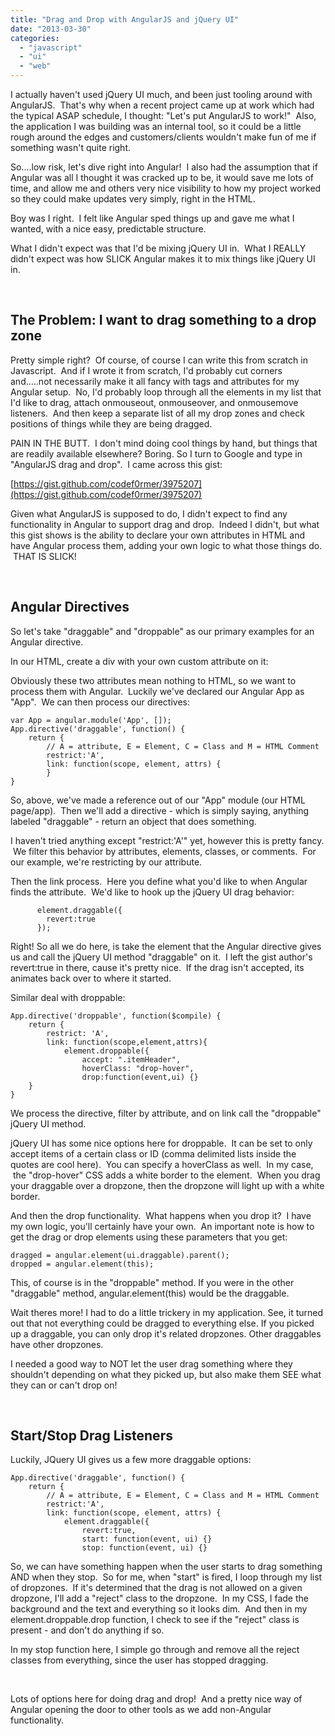 ```yaml
---
title: "Drag and Drop with AngularJS and jQuery UI"
date: "2013-03-30"
categories: 
  - "javascript"
  - "ui"
  - "web"
---
```


I actually haven't used jQuery UI much, and been just tooling around with AngularJS.  That's why when a recent project came up at work which had the typical ASAP schedule, I thought: "Let's put AngularJS to work!"  Also, the application I was building was an internal tool, so it could be a little rough around the edges and customers/clients wouldn't make fun of me if something wasn't quite right.

So....low risk, let's dive right into Angular!  I also had the assumption that if Angular was all I thought it was cracked up to be, it would save me lots of time, and allow me and others very nice visibility to how my project worked so they could make updates very simply, right in the HTML.

Boy was I right.  I felt like Angular sped things up and gave me what I wanted, with a nice easy, predictable structure.

What I didn't expect was that I'd be mixing jQuery UI in.  What I REALLY didn't expect was how SLICK Angular makes it to mix things like jQuery UI in.

 

## The Problem: I want to drag something to a drop zone

Pretty simple right?  Of course, of course I can write this from scratch in Javascript.  And if I wrote it from scratch, I'd probably cut corners and.....not necessarily make it all fancy with tags and attributes for my Angular setup.  No, I'd probably loop through all the elements in my list that I'd like to drag, attach onmouseout, onmouseover, and onmousemove listeners.  And then keep a separate list of all my drop zones and check positions of things while they are being dragged.

PAIN IN THE BUTT.  I don't mind doing cool things by hand, but things that are readily available elsewhere? Boring. So I turn to Google and type in "AngularJS drag and drop".  I came across this gist:

[https://gist.github.com/codef0rmer/3975207](https://gist.github.com/codef0rmer/3975207)

Given what AngularJS is supposed to do, I didn't expect to find any functionality in Angular to support drag and drop.  Indeed I didn't, but what this gist shows is the ability to declare your own attributes in HTML and have Angular process them, adding your own logic to what those things do.  THAT IS SLICK!

 

## Angular Directives

So let's take "draggable" and "droppable" as our primary examples for an Angular directive.

In our HTML, create a div with your own custom attribute on it:

**<html ng-app="App">**

**<div class="something" draggable></div>**

**<div class="somethingelse" droppable></div>**

**</html>**

Obviously these two attributes mean nothing to HTML, so we want to process them with Angular.  Luckily we've declared our Angular App as "App".  We can then process our directives:

```
var App = angular.module('App', []);
App.directive('draggable', function() {
    return {
        // A = attribute, E = Element, C = Class and M = HTML Comment
        restrict:'A',
        link: function(scope, element, attrs) {
        }
}
```

So, above, we've made a reference out of our "App" module (our HTML page/app).  Then we'll add a directive - which is simply saying, anything labeled "draggable" - return an object that does something.

I haven't tried anything except "restrict:'A'" yet, however this is pretty fancy.  We filter this behavior by attributes, elements, classes, or comments.  For our example, we're restricting by our attribute.

Then the link process.  Here you define what you'd like to when Angular finds the attribute.  We'd like to hook up the jQuery UI drag behavior:

```
      element.draggable({
        revert:true
      });
```

Right! So all we do here, is take the element that the Angular directive gives us and call the jQuery UI method "draggable" on it.  I left the gist author's revert:true in there, cause it's pretty nice.  If the drag isn't accepted, its animates back over to where it started.

Similar deal with droppable:

```
App.directive('droppable', function($compile) {
    return {
        restrict: 'A',
        link: function(scope,element,attrs){
            element.droppable({
                accept: ".itemHeader",
                hoverClass: "drop-hover",
                drop:function(event,ui) {}
    }
}
```

We process the directive, filter by attribute, and on link call the "droppable" jQuery UI method.

jQuery UI has some nice options here for droppable.  It can be set to only accept items of a certain class or ID (comma delimited lists inside the quotes are cool here).  You can specify a hoverClass as well.  In my case,  the "drop-hover" CSS adds a white border to the element.  When you drag your draggable over a dropzone, then the dropzone will light up with a white border.

And then the drop functionality.  What happens when you drop it?  I have my own logic, you'll certainly have your own.  An important note is how to get the drag or drop elements using these parameters that you get:

```
dragged = angular.element(ui.draggable).parent();
dropped = angular.element(this);
```

This, of course is in the "droppable" method. If you were in the other "draggable" method, angular.element(this) would be the draggable.

Wait theres more! I had to do a little trickery in my application. See, it turned out that not everything could be dragged to everything else. If you picked up a draggable, you can only drop it's related dropzones. Other draggables have other dropzones.

I needed a good way to NOT let the user drag something where they shouldn't depending on what they picked up, but also make them SEE what they can or can't drop on!

 

## Start/Stop Drag Listeners

Luckily, JQuery UI gives us a few more draggable options:

```
App.directive('draggable', function() {
    return {
        // A = attribute, E = Element, C = Class and M = HTML Comment
        restrict:'A',
        link: function(scope, element, attrs) {
            element.draggable({
                revert:true,
                start: function(event, ui) {}
                stop: function(event, ui) {}
```

So, we can have something happen when the user starts to drag something AND when they stop.  So for me, when "start" is fired, I loop through my list of dropzones.  If it's determined that the drag is not allowed on a given dropzone, I'll add a "reject" class to the dropzone.  In my CSS, I fade the background and the text and everything so it looks dim.  And then in my element.droppable.drop function, I check to see if the "reject" class is present - and don't do anything if so.

In my stop function here, I simple go through and remove all the reject classes from everything, since the user has stopped dragging.

 

Lots of options here for doing drag and drop!  And a pretty nice way of Angular opening the door to other tools as we add non-Angular functionality.
